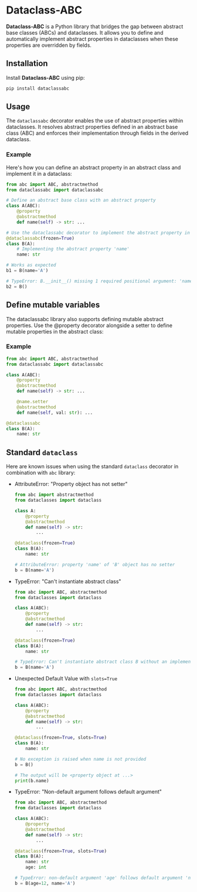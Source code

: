# Dataclass-ABC

**Dataclass-ABC** is a Python library that bridges the gap between abstract base classes (ABCs) and dataclasses. It allows you to define and automatically implement abstract properties in dataclasses when these properties are overridden by fields.



## Installation

Install **Dataclass-ABC** using pip:

```bash
pip install dataclassabc
```


## Usage

The `dataclassabc` decorator enables the use of abstract properties within dataclasses.
It resolves abstract properties defined in an abstract base class (ABC) and enforces their implementation through fields in the derived dataclass.


### Example

Here's how you can define an abstract property in an abstract class and implement it in a dataclass:

``` python
from abc import ABC, abstractmethod
from dataclassabc import dataclassabc

# Define an abstract base class with an abstract property
class A(ABC):
    @property
    @abstractmethod
    def name(self) -> str: ...

# Use the dataclassabc decorator to implement the abstract property in a dataclass
@dataclassabc(frozen=True)
class B(A):
    # Implementing the abstract property 'name'
    name: str

# Works as expected
b1 = B(name='A')

# TypeError: B.__init__() missing 1 required positional argument: 'name'
b2 = B()
```


## Define mutable variables

<!-- You can define mutable abstract properties by using the `@property` and `@name.setter` decorators in the abstract class. The following example demonstrates how to define and set a mutable property: -->
The dataclassabc library also supports defining mutable abstract properties. Use the @property decorator alongside a setter to define mutable properties in the abstract class:

### Example

``` python
from abc import ABC, abstractmethod
from dataclassabc import dataclassabc

class A(ABC):
    @property
    @abstractmethod
    def name(self) -> str: ...

    @name.setter
    @abstractmethod
    def name(self, val: str): ...

@dataclassabc
class B(A):
    name: str
```



## Standard `dataclass`

Here are known issues when using the standard `dataclass` decorator in combination with `abc` library:

* AttributeError: "Property object has not setter"
    ``` python
    from abc import abstractmethod
    from dataclasses import dataclass

    class A:
        @property
        @abstractmethod
        def name(self) -> str:
            ...

    @dataclass(frozen=True)
    class B(A):
        name: str

    # AttributeError: property 'name' of 'B' object has no setter
    b = B(name='A')
    ```



* TypeError: "Can't instantiate abstract class"
    ``` python
    from abc import ABC, abstractmethod
    from dataclasses import dataclass

    class A(ABC):
        @property
        @abstractmethod
        def name(self) -> str:
            ...

    @dataclass(frozen=True)
    class B(A):
        name: str

    # TypeError: Can't instantiate abstract class B without an implementation for abstract method 'name'
    b = B(name='A')
    ```


* Unexpected Default Value with `slots=True`
    ``` python
    from abc import ABC, abstractmethod
    from dataclasses import dataclass

    class A(ABC):
        @property
        @abstractmethod
        def name(self) -> str:
            ...

    @dataclass(frozen=True, slots=True)
    class B(A):
        name: str

    # No exception is raised when name is not provided
    b = B()

    # The output will be <property object at ...>
    print(b.name)
    ```


* TypeError: "Non-default argument follows default argument"
    ``` python
    from abc import ABC, abstractmethod
    from dataclasses import dataclass

    class A(ABC):
        @property
        @abstractmethod
        def name(self) -> str:
            ...

    @dataclass(frozen=True, slots=True)
    class B(A):
        name: str
        age: int

    # TypeError: non-default argument 'age' follows default argument 'name'
    b = B(age=12, name='A')
    ```
